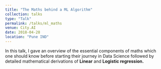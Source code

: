 ```yaml
---
title: "The Maths behind a ML Algorithm"
collection: talks
type: "Talk"
permalink: /talks/ml_maths
venue: City.AI
date: 2018-04-28
location: "Pune IND"
---
```


In this talk, I gave an overview of the essential components of maths which one should know before starting their journey in Data Science followed by detailed mathematical derivations of **Linear** and **Logistic regression.**
